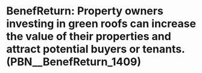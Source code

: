 # BenefReturn: __Property owners investing in green roofs can increase the value of their properties and attract potential buyers or tenants.__ (PBN__BenefReturn_1409)

